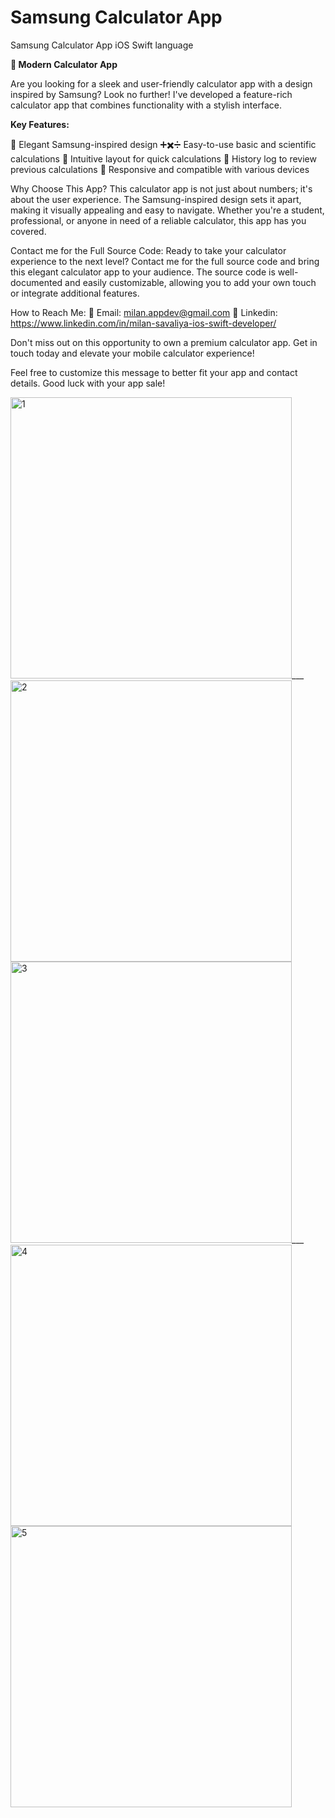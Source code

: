 # Samsung Calculator App
Samsung Calculator App iOS Swift language

**📱 Modern Calculator App**

Are you looking for a sleek and user-friendly calculator app with a design inspired by Samsung? Look no further! I've developed a feature-rich calculator app that combines functionality with a stylish interface.

**Key Features:**

🌈 Elegant Samsung-inspired design
➕✖️➗ Easy-to-use basic and scientific calculations
📐 Intuitive layout for quick calculations
🔄 History log to review previous calculations
📱 Responsive and compatible with various devices

Why Choose This App?
This calculator app is not just about numbers; it's about the user experience. The Samsung-inspired design sets it apart, making it visually appealing and easy to navigate. Whether you're a student, professional, or anyone in need of a reliable calculator, this app has you covered.

Contact me for the Full Source Code:
Ready to take your calculator experience to the next level? Contact me for the full source code and bring this elegant calculator app to your audience. The source code is well-documented and easily customizable, allowing you to add your own touch or integrate additional features.

How to Reach Me:
📧 Email: milan.appdev@gmail.com
📱 Linkedin: https://www.linkedin.com/in/milan-savaliya-ios-swift-developer/

Don't miss out on this opportunity to own a premium calculator app. Get in touch today and elevate your mobile calculator experience!

Feel free to customize this message to better fit your app and contact details. Good luck with your app sale!

<img src="https://github.com/MilanSavaliya321/SamsungCalculatorApp/assets/38990640/2396959e-d3d2-44b9-bd82-fae061f08c6f" alt="1" width="450">___
<img src="https://github.com/MilanSavaliya321/SamsungCalculatorApp/assets/38990640/6c459a58-3123-41c9-9e73-b6ac01b2a7d6" alt="2" width="450">
<img src="https://github.com/MilanSavaliya321/SamsungCalculatorApp/assets/38990640/af9f21bc-0932-404b-b5d1-57c37f33d598" alt="3" width="450">___
<img src="https://github.com/MilanSavaliya321/SamsungCalculatorApp/assets/38990640/53adf0a8-f89a-4036-a86f-7a8f1b3fac3c" alt="4" width="450">
<img src="https://github.com/MilanSavaliya321/SamsungCalculatorApp/assets/38990640/ea55691a-125e-4578-92f3-4dab4758b4ae" alt="5" width="450">









